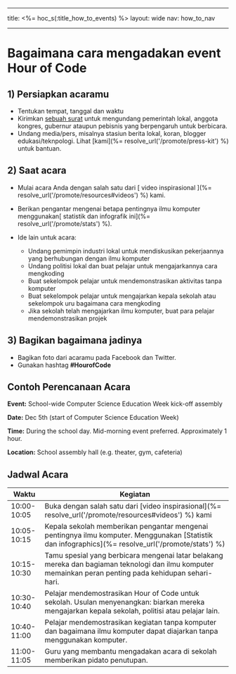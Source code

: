 * * *

title: <%= hoc_s(:title_how_to_events) %> layout: wide nav: how_to_nav

* * *

# Bagaimana cara mengadakan event Hour of Code

## 1) Persiapkan acaramu

  * Tentukan tempat, tanggal dan waktu
  * Kirimkan [sebuah surat](https://docs.google.com/a/code.org/document/d/1eP41sKW7y0qq_JvkRIgZK8dWYICaGRZ4CCDETXa78wY/edit) untuk mengundang pemerintah lokal, anggota kongres, gubernur ataupun pebisnis yang berpengaruh untuk berbicara.
  * Undang media/pers, misalnya stasiun berita lokal, koran, blogger edukasi/teknpologi. Lihat [kami](%= resolve_url('/promote/press-kit') %) untuk bantuan.

## 2) Saat acara

  * Mulai acara Anda dengan salah satu dari [ video inspirasional ](%= resolve_url('/promote/resources#videos') %) kami.
  * Berikan pengantar mengenai betapa pentingnya ilmu komputer menggunakan[ statistik dan infografik ini](%= resolve_url('/promote/stats') %).   
      
    
  * Ide lain untuk acara: 
      * Undang pemimpin industri lokal untuk mendiskusikan pekerjaannya yang berhubungan dengan ilmu komputer
      * Undang politisi lokal dan buat pelajar untuk mengajarkannya cara mengkoding
      * Buat sekelompok pelajar untuk mendemonstrasikan aktivitas tanpa komputer
      * Buat sekelompok pelajar untuk mengajarkan kepala sekolah atau sekelompok uru bagaimana cara mengkoding
      * Jika sekolah telah mengajarkan ilmu komputer, buat para pelajar mendemonstrasikan projek

## 3) Bagikan bagaimana jadinya

  * Bagikan foto dari acaramu pada Facebook dan Twitter. 
  * Gunakan hashtag **#HourofCode**

## Contoh Perencanaan Acara

**Event:** School-wide Computer Science Education Week kick-off assembly

**Date:** Dec 5th (start of Computer Science Education Week)

**Time:** During the school day. Mid-morning event preferred. Approximately 1 hour.

**Location:** School assembly hall (e.g. theater, gym, cafeteria)   
  


## Jadwal Acara

| Waktu       | Kegiatan                                                                                                                                                |
| ----------- | ------------------------------------------------------------------------------------------------------------------------------------------------------- |
| 10:00-10:05 | Buka dengan salah satu dari [video inspirasional](%= resolve_url('/promote/resources#videos') %) kami                                                   |
| 10:05-10:15 | Kepala sekolah memberikan pengantar mengenai pentingnya ilmu komputer. Menggunakan [Statistik dan infographics](%= resolve_url('/promote/stats') %)     |
| 10:15-10:30 | Tamu spesial yang berbicara mengenai latar belakang mereka dan bagiaman teknologi dan ilmu komputer memainkan peran penting pada kehidupan sehari-hari. |
| 10:30-10:40 | Pelajar mendemostrasikan Hour of Code untuk sekolah. Usulan menyenangkan: biarkan mereka mengajarkan kepala sekolah, politisi atau pelajar lain.        |
| 10:40-11:00 | Pelajar mendemostrasikan kegiatan tanpa komputer dan bagaimana ilmu komputer dapat diajarkan tanpa menggunakan komputer.                                |
| 11:00-11:05 | Guru yang membantu mengadakan acara di sekolah memberikan pidato penutupan.                                                                             |
